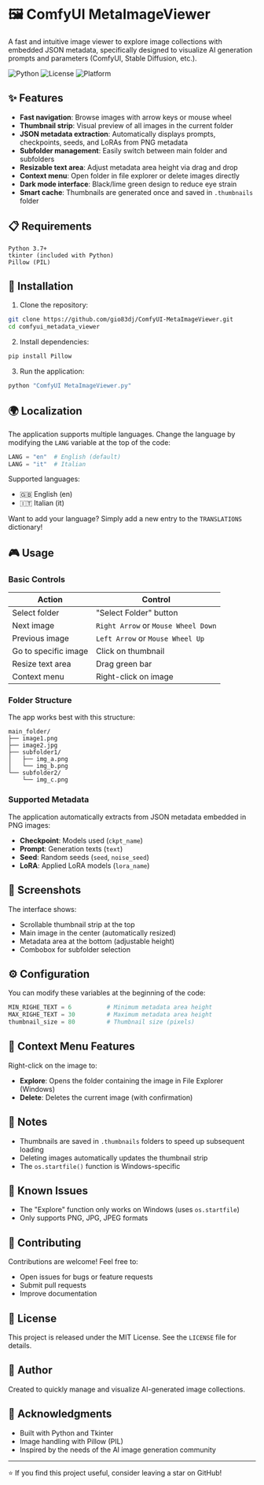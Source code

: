 # 🖼️ ComfyUI MetaImageViewer

A fast and intuitive image viewer to explore image collections with embedded JSON metadata, specifically designed to visualize AI generation prompts and parameters (ComfyUI, Stable Diffusion, etc.).

![Python](https://img.shields.io/badge/python-3.7+-blue.svg)
![License](https://img.shields.io/badge/license-MIT-green.svg)
![Platform](https://img.shields.io/badge/platform-Windows-lightgrey.svg)

## ✨ Features

- **Fast navigation**: Browse images with arrow keys or mouse wheel
- **Thumbnail strip**: Visual preview of all images in the current folder
- **JSON metadata extraction**: Automatically displays prompts, checkpoints, seeds, and LoRAs from PNG metadata
- **Subfolder management**: Easily switch between main folder and subfolders
- **Resizable text area**: Adjust metadata area height via drag and drop
- **Context menu**: Open folder in file explorer or delete images directly
- **Dark mode interface**: Black/lime green design to reduce eye strain
- **Smart cache**: Thumbnails are generated once and saved in `.thumbnails` folder

## 📋 Requirements

```
Python 3.7+
tkinter (included with Python)
Pillow (PIL)
```

## 🚀 Installation

1. Clone the repository:
```bash
git clone https://github.com/gio83dj/ComfyUI-MetaImageViewer.git
cd comfyui_metadata_viewer
```

2. Install dependencies:
```bash
pip install Pillow
```

3. Run the application:
```bash
python "ComfyUI MetaImageViewer.py"
```

## 🌍 Localization

The application supports multiple languages. Change the language by modifying the `LANG` variable at the top of the code:

```python
LANG = "en"  # English (default)
LANG = "it"  # Italian
```

Supported languages:
- 🇬🇧 English (en)
- 🇮🇹 Italian (it)

Want to add your language? Simply add a new entry to the `TRANSLATIONS` dictionary!

## 🎮 Usage

### Basic Controls

| Action | Control |
|--------|---------|
| Select folder | "Select Folder" button |
| Next image | `Right Arrow` or `Mouse Wheel Down` |
| Previous image | `Left Arrow` or `Mouse Wheel Up` |
| Go to specific image | Click on thumbnail |
| Resize text area | Drag green bar |
| Context menu | Right-click on image |

### Folder Structure

The app works best with this structure:
```
main_folder/
├── image1.png
├── image2.jpg
├── subfolder1/
│   ├── img_a.png
│   └── img_b.png
└── subfolder2/
    └── img_c.png
```

### Supported Metadata

The application automatically extracts from JSON metadata embedded in PNG images:
- **Checkpoint**: Models used (`ckpt_name`)
- **Prompt**: Generation texts (`text`)
- **Seed**: Random seeds (`seed`, `noise_seed`)
- **LoRA**: Applied LoRA models (`lora_name`)

## 🎨 Screenshots

The interface shows:
- Scrollable thumbnail strip at the top
- Main image in the center (automatically resized)
- Metadata area at the bottom (adjustable height)
- Combobox for subfolder selection

## ⚙️ Configuration

You can modify these variables at the beginning of the code:

```python
MIN_RIGHE_TEXT = 6          # Minimum metadata area height
MAX_RIGHE_TEXT = 30         # Maximum metadata area height
thumbnail_size = 80         # Thumbnail size (pixels)
```

## 🔧 Context Menu Features

Right-click on the image to:
- **Explore**: Opens the folder containing the image in File Explorer (Windows)
- **Delete**: Deletes the current image (with confirmation)

## 📝 Notes

- Thumbnails are saved in `.thumbnails` folders to speed up subsequent loading
- Deleting images automatically updates the thumbnail strip
- The `os.startfile()` function is Windows-specific

## 🐛 Known Issues

- The "Explore" function only works on Windows (uses `os.startfile`)
- Only supports PNG, JPG, JPEG formats

## 🤝 Contributing

Contributions are welcome! Feel free to:
- Open issues for bugs or feature requests
- Submit pull requests
- Improve documentation

## 📄 License

This project is released under the MIT License. See the `LICENSE` file for details.

## 👤 Author

Created to quickly manage and visualize AI-generated image collections.

## 🙏 Acknowledgments

- Built with Python and Tkinter
- Image handling with Pillow (PIL)
- Inspired by the needs of the AI image generation community

---

⭐ If you find this project useful, consider leaving a star on GitHub!